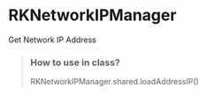 # RKNetworkIPManager
Get Network IP Address

> ### How to use in class?
> RKNetworkIPManager.shared.loadAddressIP()